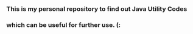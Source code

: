 ### This is my personal repository to find out Java Utility Codes 
### which can be useful for further use. (: